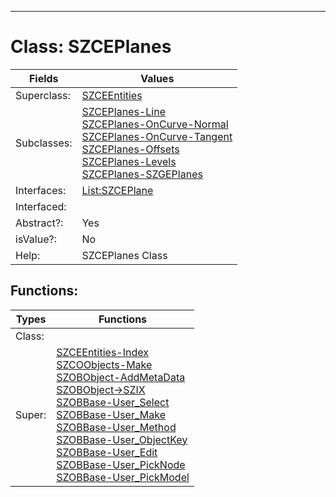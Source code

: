 ---------

# Class:	SZCEPlanes

| Fields | Values |
| --------- | --------- |
| Superclass: | [SZCEEntities](SZCEEntities.html) |
| Subclasses: | [SZCEPlanes-Line](SZCEPlanes-Line.html) <br> [SZCEPlanes-OnCurve-Normal](SZCEPlanes-OnCurve-Normal.html) <br> [SZCEPlanes-OnCurve-Tangent](SZCEPlanes-OnCurve-Tangent.html) <br> [SZCEPlanes-Offsets](SZCEPlanes-Offsets.html) <br> [SZCEPlanes-Levels](SZCEPlanes-Levels.html) <br> [SZCEPlanes-SZGEPlanes](SZCEPlanes-SZGEPlanes.html) |
| Interfaces: | [List:SZCEPlane](List:SZCEPlane.html) |
| Interfaced: |  |
| Abstract?: | Yes |
| isValue?: | No |
| Help: | SZCEPlanes Class |


## Functions:

| Types | Functions |
| --------- | --------- |
| Class: |  |
| Super: | [SZCEEntities-Index](SZCEEntities.html) <br> [SZCOObjects-Make](SZCOObjects.html) <br> [SZOBObject-AddMetaData](SZOBObject.html) <br> [SZOBObject->SZIX](SZOBObject.html) <br> [SZOBBase-User_Select](SZOBBase.html) <br> [SZOBBase-User_Make](SZOBBase.html) <br> [SZOBBase-User_Method](SZOBBase.html) <br> [SZOBBase-User_ObjectKey](SZOBBase.html) <br> [SZOBBase-User_Edit](SZOBBase.html) <br> [SZOBBase-User_PickNode](SZOBBase.html) <br> [SZOBBase-User_PickModel](SZOBBase.html) |


